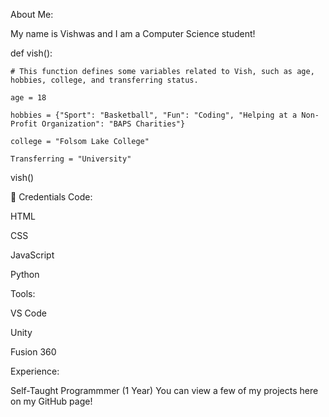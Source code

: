 About Me:

My name is Vishwas and I am a Computer Science student!


def vish():

    # This function defines some variables related to Vish, such as age, hobbies, college, and transferring status.

    age = 18
    
    hobbies = {"Sport": "Basketball", "Fun": "Coding", "Helping at a Non-Profit Organization": "BAPS Charities"}
    
    college = "Folsom Lake College"
    
    Transferring = "University"

    
vish()
  

💼 Credentials
Code:

HTML

CSS

JavaScript

Python 

Tools:

VS Code

Unity

Fusion 360 

Experience:

Self-Taught Programmmer (1 Year) 
You can view a few of my projects here on my GitHub page!
